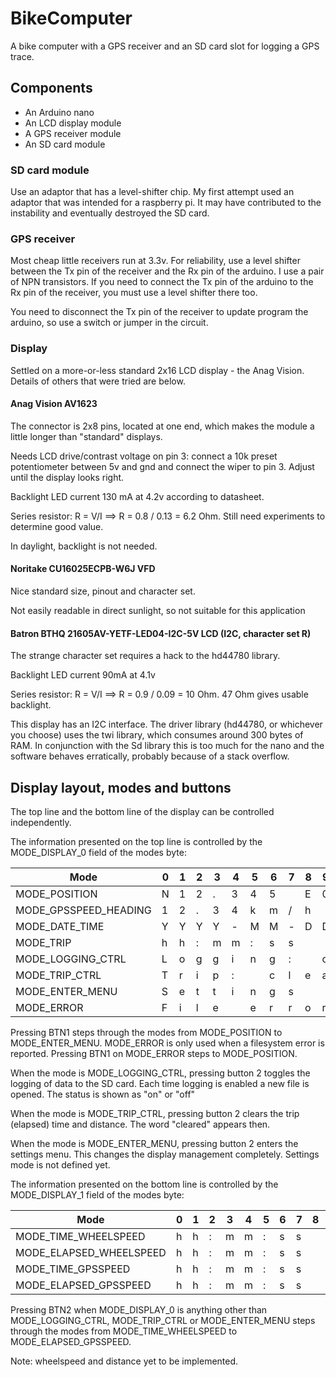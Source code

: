 # BikeComputer

A bike computer with a GPS receiver and an SD card slot for logging a GPS trace.

## Components

* An Arduino nano
* An LCD display module
* A GPS receiver module
* An SD card module

### SD card module

Use an adaptor that has a level-shifter chip. My first attempt used an adaptor that was intended for
a raspberry pi. It may have contributed to the instability and eventually destroyed the SD card.

### GPS receiver

Most cheap little receivers run at 3.3v. For reliability, use a level shifter between the Tx pin of the receiver
and the Rx pin of the arduino. I use a pair of NPN transistors. If you need to connect the Tx pin of the
arduino to the Rx pin of the receiver, you must use a level shifter there too.

You need to disconnect the Tx pin of the receiver to update program the arduino, so use a switch or jumper
in the circuit.

### Display

Settled on a more-or-less standard 2x16 LCD display - the Anag Vision. Details of others that were tried
are below.

#### Anag Vision AV1623

The connector is 2x8 pins, located at one end, which makes the module a little longer than "standard"
displays.

Needs LCD drive/contrast voltage on pin 3: connect a 10k preset potentiometer between 5v and gnd and connect the
wiper to pin 3. Adjust until the display looks right.

Backlight LED current 130 mA at 4.2v according to datasheet.

Series resistor: R = V/I ==> R = 0.8 / 0.13 = 6.2 Ohm. Still need experiments to determine good value.

In daylight, backlight is not needed.

#### Noritake CU16025ECPB-W6J VFD

Nice standard size, pinout and character set.

Not easily readable in direct sunlight, so not suitable for this application

#### Batron BTHQ 21605AV-YETF-LED04-I2C-5V LCD  (I2C, character set R)

The strange character set requires a hack to the hd44780 library.

Backlight LED current 90mA at 4.1v

Series resistor: R = V/I ==> R = 0.9 / 0.09 = 10 Ohm. 47 Ohm gives usable backlight.

This display has an I2C interface. The driver library (hd44780, or whichever you choose) uses the twi library,
which consumes around 300 bytes of RAM. In conjunction with the Sd library this is too much for
the nano and the software behaves erratically, probably because of a stack overflow.

## Display layout, modes and buttons

The top line and the bottom line of the display can be controlled independently.

The information presented on the top line is controlled by the MODE_DISPLAY_0 field of the modes byte:

| Mode                    |0|1|2|3|4|5|6|7|8|9|0|1|2|3|4|5| Function                                  |
| ------------------------|-|-|-|-|-|-|-|-|-|-|-|-|-|-|-|-|-------------------------------------------|
| MODE_POSITION           |N|1|2|.|3|4|5| |E|0|1|2|.|3|4|5| display_degrees()/display_degrees()       |
| MODE_GPSSPEED_HEADING   |1|2|.|3|4|k|m|/|h| | |1|2|3|.|4| display_gpsspeed()/display_heading()      |
| MODE_DATE_TIME          |Y|Y|Y|Y|-|M|M|-|D|D| |h|h|:|m|m| display_date_time()                       |
| MODE_TRIP               |h|h|:|m|m|:|s|s| | |1|2|3|.|4|5| display_elapsed_time()/display_distance() |
| MODE_LOGGING_CTRL       |L|o|g|g|i|n|g|:| |o|f|f| | | | | display_logging()                         |
| MODE_TRIP_CTRL          |T|r|i|p|:| |c|l|e|a|r|e|d| | | | display_trip()/display_cleared()          |
| MODE_ENTER_MENU         |S|e|t|t|i|n|g|s| | | | | | | | | display_menu()                            |
| MODE_ERROR              |F|i|l|e| |e|r|r|o|r| |1|2|3| | | FmStatus()                                |

Pressing BTN1 steps through the modes from MODE_POSITION to MODE_ENTER_MENU. MODE_ERROR is only used when
a filesystem error is reported. Pressing BTN1 on MODE_ERROR steps to MODE_POSITION.

When the mode is MODE_LOGGING_CTRL, pressing button 2 toggles the logging of data to the SD card. Each time logging
is enabled a new file is opened. The status is shown as "on" or "off"

When the mode is MODE_TRIP_CTRL, pressing button 2 clears the trip (elapsed) time and distance. The word "cleared"
appears then.

When the mode is MODE_ENTER_MENU, pressing button 2 enters the settings menu. This changes the display management
completely. Settings mode is not defined yet.

The information presented on the bottom line is controlled by the MODE_DISPLAY_1 field of the modes byte:

| Mode                    |0|1|2|3|4|5|6|7|8|9|0|1|2|3|4|5| Function                                    | Remark       |
| ------------------------|-|-|-|-|-|-|-|-|-|-|-|-|-|-|-|-|---------------------------------------------|--------------|
| MODE_TIME_WHEELSPEED    |h|h|:|m|m|:|s|s| |9|9|.|9|9|k|m| display_time()/display_wheelspeed()         |              |
| MODE_ELAPSED_WHEELSPEED |h|h|:|m|m|:|s|s| |9|9|.|9|9|k|m| display_elapsed_time()/display_wheelspeed() |              |
| MODE_TIME_GPSSPEED      |h|h|:|m|m|:|s|s| |9|9|.|9|9|k|m| display_time()/display_gpsspeed()           |              |
| MODE_ELAPSED_GPSSPEED   |h|h|:|m|m|:|s|s| |9|9|.|9|9|k|m| display_elapsed_time()/display_gpsspeed()   |              |

Pressing BTN2 when MODE_DISPLAY_0 is anything other than MODE_LOGGING_CTRL, MODE_TRIP_CTRL or MODE_ENTER_MENU
steps through the modes from MODE_TIME_WHEELSPEED to MODE_ELAPSED_GPSSPEED.

Note: wheelspeed and distance yet to be implemented.


